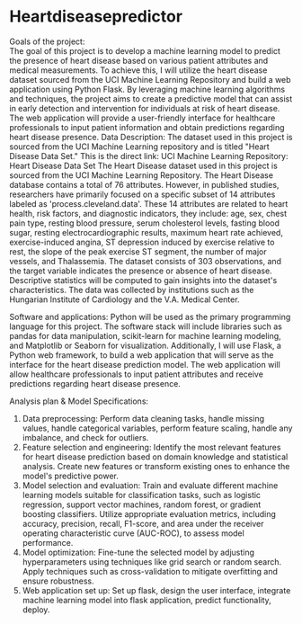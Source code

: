 # Heartdiseasepredictor
Goals of the project:  
The goal of this project is to develop a machine learning model to predict the presence of heart disease based on various patient attributes and medical measurements. To achieve this, I will utilize the heart disease dataset sourced from the UCI Machine Learning Repository and build a web application using Python Flask. By leveraging machine learning algorithms and techniques, the project aims to create a predictive model that can assist in early detection and intervention for individuals at risk of heart disease. The web application will provide a user-friendly interface for healthcare professionals to input patient information and obtain predictions regarding heart disease presence.
Data Description: 
The dataset used in this project is sourced from the UCI Machine Learning repository  and is titled "Heart Disease Data Set." 
This is the direct link: UCI Machine Learning Repository: Heart Disease Data Set 
The Heart Disease dataset used in this project is sourced from the UCI Machine  Learning Repository. The Heart Disease database contains a total of 76 attributes.  However, in published studies, researchers have primarily focused on a specific subset  of 14 attributes labeled as 'process.cleveland.data'. These 14 attributes are related to  heart health, risk factors, and diagnostic indicators, they include: age, sex, chest pain  type, resting blood pressure, serum cholesterol levels, fasting blood sugar, resting  electrocardiographic results, maximum heart rate achieved, exercise-induced angina,  ST depression induced by exercise relative to rest, the slope of the peak exercise ST  segment, the number of major vessels, and Thalassemia. The dataset consists of 303  observations, and the target variable indicates the presence or absence of heart  disease. Descriptive statistics will be computed to gain insights into the dataset's  characteristics. The data was collected by institutions such as the Hungarian Institute of  Cardiology and the V.A. Medical Center. 

Software and applications: 
Python will be used as the primary programming language for this project. The software stack will include libraries such as pandas for data manipulation, scikit-learn for machine learning modeling, and Matplotlib or Seaborn for visualization. Additionally, I will use Flask, a Python web framework, to build a web application that will serve as the interface for the heart disease prediction model. The web application will allow healthcare professionals to input patient attributes and receive predictions regarding heart disease presence.

Analysis plan & Model Specifications: 
1. Data preprocessing: Perform data cleaning tasks, handle missing values, handle  categorical variables, perform feature scaling, handle any imbalance, and check for outliers.
2. Feature selection and engineering: Identify the most relevant features for heart  disease prediction based on domain knowledge and statistical analysis. Create  new features or transform existing ones to enhance the model's predictive power. 
3. Model selection and evaluation: Train and evaluate different machine learning  models suitable for classification tasks, such as logistic regression, support  vector machines, random forest, or gradient boosting classifiers. Utilize  appropriate evaluation metrics, including accuracy, precision, recall, F1-score,  and area under the receiver operating characteristic curve (AUC-ROC), to  assess model performance. 
4. Model optimization: Fine-tune the selected model by adjusting hyperparameters  using techniques like grid search or random search. Apply techniques such as  cross-validation to mitigate overfitting and ensure robustness. 
5. Web application set up: Set up flask, design the user interface, integrate machine learning model into flask application, predict functionality, deploy.





